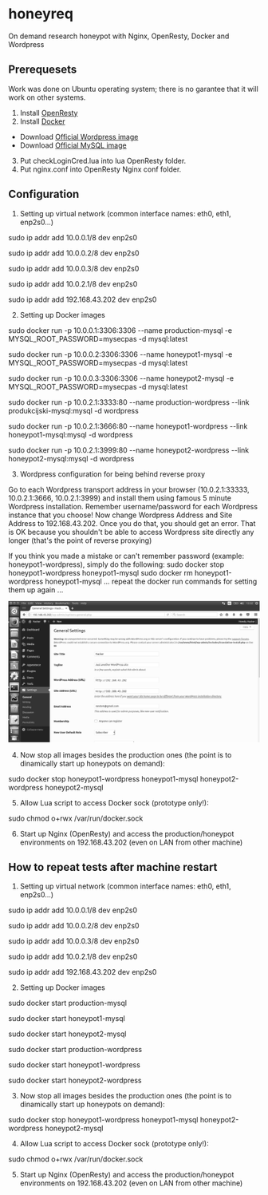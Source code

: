 # honeyreq
On demand research honeypot with Nginx, OpenResty, Docker and Wordpress

## Prerequesets
Work was done on Ubuntu operating system; there is no garantee that it will work on other systems.
1. Install [OpenResty](https://openresty.org/en/installation.html)
2. Install [Docker](https://docs.docker.com/engine/installation/)
- Download [Official Wordpress image](https://hub.docker.com/_/wordpress/)
- Download [Official MySQL image](https://hub.docker.com/_/mysql/)
3. Put checkLoginCred.lua into lua OpenResty folder.
4. Put nginx.conf into OpenResty Nginx conf folder.

## Configuration
1. Setting up virtual network (common interface names: eth0, eth1, enp2s0...)

sudo ip addr add 10.0.0.1/8 dev enp2s0

sudo ip addr add 10.0.0.2/8 dev enp2s0 

sudo ip addr add 10.0.0.3/8 dev enp2s0

sudo ip addr add 10.0.2.1/8 dev enp2s0

sudo ip addr add 192.168.43.202 dev enp2s0

2. Setting up Docker images

sudo docker run -p 10.0.0.1:3306:3306 --name production-mysql -e MYSQL_ROOT_PASSWORD=mysecpas -d mysql:latest

sudo docker run -p 10.0.0.2:3306:3306 --name honeypot1-mysql -e MYSQL_ROOT_PASSWORD=mysecpas -d mysql:latest

sudo docker run -p 10.0.0.3:3306:3306 --name honeypot2-mysql -e MYSQL_ROOT_PASSWORD=mysecpas -d mysql:latest

sudo docker run -p 10.0.2.1:3333:80 --name production-wordpress --link produkcijski-mysql:mysql -d wordpress

sudo docker run -p 10.0.2.1:3666:80 --name honeypot1-wordpress --link honeypot1-mysql:mysql -d wordpress

sudo docker run -p 10.0.2.1:3999:80 --name honeypot2-wordpress --link honeypot2-mysql:mysql -d wordpress

3. Wordpress configuration for being behind reverse proxy

Go to each Wordpress transport address in your browser (10.0.2.1:33333, 10.0.2.1:3666, 10.0.2.1:3999) 
and install them using famous 5 minute Wordpress installation. Remember username/password for each Wordpress instance that you choose!
Now change Wordpress Address and Site Address to 192.168.43.202.
Once you do that, you should get an error.
That is OK because you shouldn't be able to access Wordpress site directly any longer (that's the point of reverse proxying)

If you think you made a mistake or can't remember password (example: honeypot1-wordpress), simply do the following:
sudo docker stop honeypot1-wordpress honeypot1-mysql
sudo docker rm honeypot1-wordpress honeypot1-mysql
... repeat the docker run commands for setting them up again ...

![alt text](https://raw.githubusercontent.com/lmateti/honeyreq/master/Wordpress.png)

4. Now stop all images besides the production ones (the point is to dinamically start up honeypots on demand):

sudo docker stop honeypot1-wordpress honeypot1-mysql honeypot2-wordpress honeypot2-mysql

5. Allow Lua script to access Docker sock (prototype only!):

sudo chmod o+rwx /var/run/docker.sock

6. Start up Nginx (OpenResty) and access the production/honeypot environments on 192.168.43.202 (even on LAN from other machine)

## How to repeat tests after machine restart
1. Setting up virtual network (common interface names: eth0, eth1, enp2s0...)

sudo ip addr add 10.0.0.1/8 dev enp2s0

sudo ip addr add 10.0.0.2/8 dev enp2s0 

sudo ip addr add 10.0.0.3/8 dev enp2s0

sudo ip addr add 10.0.2.1/8 dev enp2s0

sudo ip addr add 192.168.43.202 dev enp2s0

2. Setting up Docker images

sudo docker start production-mysql

sudo docker start honeypot1-mysql

sudo docker start honeypot2-mysql

sudo docker start production-wordpress

sudo docker start honeypot1-wordpress

sudo docker start honeypot2-wordpress

3. Now stop all images besides the production ones (the point is to dinamically start up honeypots on demand):

sudo docker stop honeypot1-wordpress honeypot1-mysql honeypot2-wordpress honeypot2-mysql

4. Allow Lua script to access Docker sock (prototype only!):

sudo chmod o+rwx /var/run/docker.sock

5. Start up Nginx (OpenResty) and access the production/honeypot environments on 192.168.43.202 (even on LAN from other machine)
